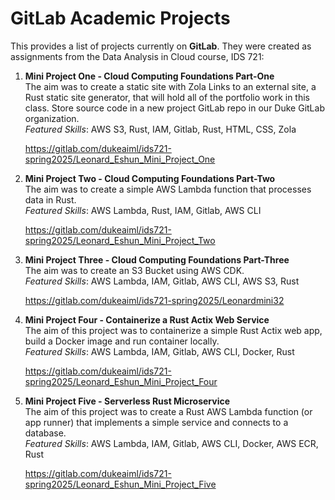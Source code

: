 # GitLab Academic Projects
This provides a list of projects currently on **GitLab**. They were created as assignments from the Data Analysis in Cloud course, IDS 721:      

1. **Mini Project One - Cloud Computing Foundations Part-One**     
The aim was to create a static site with Zola Links to an external site, a Rust static site generator, that will hold all of the portfolio work in this class. Store source code in a new project GitLab repo in our Duke GitLab organization.        
    *Featured Skills*: AWS S3, Rust, IAM, Gitlab, Rust, HTML, CSS, Zola

    https://gitlab.com/dukeaiml/ids721-spring2025/Leonard_Eshun_Mini_Project_One

1. **Mini Project Two - Cloud Computing Foundations Part-Two**     
The aim was to create a simple AWS Lambda function that processes data in Rust.       
    *Featured Skills*: AWS Lambda, Rust, IAM, Gitlab, AWS CLI

    https://gitlab.com/dukeaiml/ids721-spring2025/Leonard_Eshun_Mini_Project_Two

1. **Mini Project Three - Cloud Computing Foundations Part-Three**     
The aim was to create an S3 Bucket using AWS CDK.       
    *Featured Skills*: AWS Lambda, IAM, Gitlab, AWS CLI, AWS S3, Rust

    https://gitlab.com/dukeaiml/ids721-spring2025/Leonardmini32

1. **Mini Project Four - Containerize a Rust Actix Web Service**     
The aim of this project was to containerize a simple Rust Actix web app, build a Docker image and run container locally.       
    *Featured Skills*: AWS Lambda, IAM, Gitlab, AWS CLI, Docker, Rust

    https://gitlab.com/dukeaiml/ids721-spring2025/Leonard_Eshun_Mini_Project_Four

1. **Mini Project Five - Serverless Rust Microservice**     
The aim of this project was to create a Rust AWS Lambda function (or app runner) that implements a simple service and connects to a database.     
    *Featured Skills*: AWS Lambda, IAM, Gitlab, AWS CLI, Docker, AWS ECR, Rust

    https://gitlab.com/dukeaiml/ids721-spring2025/Leonard_Eshun_Mini_Project_Five
